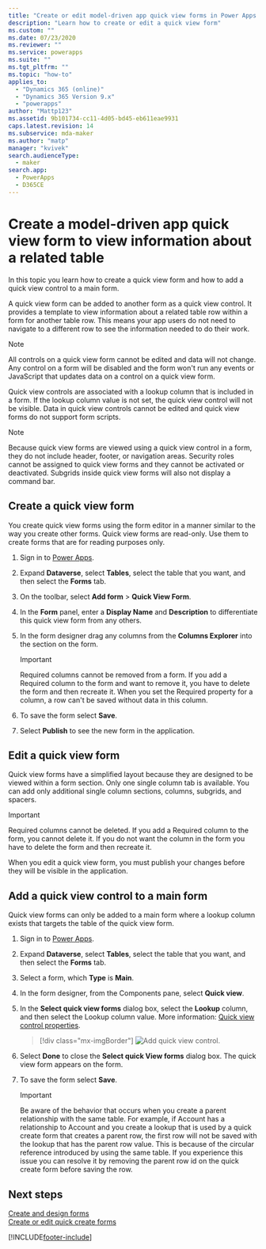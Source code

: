 ```yaml
---
title: "Create or edit model-driven app quick view forms in Power Apps | MicrosoftDocs"
description: "Learn how to create or edit a quick view form"
ms.custom: ""
ms.date: 07/23/2020
ms.reviewer: ""
ms.service: powerapps
ms.suite: ""
ms.tgt_pltfrm: ""
ms.topic: "how-to"
applies_to: 
  - "Dynamics 365 (online)"
  - "Dynamics 365 Version 9.x"
  - "powerapps"
author: "Mattp123"
ms.assetid: 9b101734-cc11-4d05-bd45-eb611eae9931
caps.latest.revision: 14
ms.subservice: mda-maker
ms.author: "matp"
manager: "kvivek"
search.audienceType: 
  - maker
search.app: 
  - PowerApps
  - D365CE
---
```


# Create a model-driven app quick view form to view information about a related table

In this topic you learn how to create a quick view form and how to add a quick view control to a main form. 

A quick view form can be added to another form as a quick view control. It provides a template to view information about a related table row within a form for another table row. This means your app users do not need to navigate to a different row to see the information needed to do their work.  

> [!NOTE]
> All controls on a quick view form cannot be edited and data will not change. Any control on a form will be disabled and the form won't run any events or JavaScript that updates data on a control on a quick view form.
  
Quick view controls are associated with a lookup column that is included in a form. If the lookup column value is not set, the quick view control will not be visible. Data in quick view controls cannot be edited and quick view forms do not support form scripts.  
  
> [!NOTE]
>  Because quick view forms are viewed using a quick view control in a form, they do not include header, footer, or navigation areas. Security roles cannot be assigned to quick view forms and they cannot be activated or deactivated. Subgrids inside quick view forms will also not display a command bar.
  
<a name="BKMK_CreateQFV"></a>   
## Create a quick view form  
 You create quick view forms using the form editor in a manner similar to the way you create other forms. Quick view forms are read-only. Use them to create forms that are for reading purposes only.  
  
1. Sign in to [Power Apps](https://make.powerapps.com/?utm_source=padocs&utm_medium=linkinadoc&utm_campaign=referralsfromdoc).  

2. Expand **Dataverse**, select **Tables**, select the table that you want, and then select the **Forms** tab. 
  
3. On the toolbar, select **Add form** > **Quick View Form**.  
  
5. In the **Form** panel, enter a **Display Name** and **Description** to differentiate this quick view form from any others.  
  
6. In the form designer drag any columns from the **Columns Explorer** into the section on the form.

    > [!IMPORTANT]
    > Required columns cannot be removed from a form. If you add a Required column to the form and want to remove it, you have to delete the form and then recreate it. When you set the Required property for a column, a row can't be saved without data in this column.

7. To save the form select **Save**.  

8. Select **Publish** to see the new form in the application. <!-- Which app? What does Publish do?-->
  
<a name="BKMK_EditQVF"></a>   
## Edit a quick view form  
 Quick view forms have a simplified layout because they are designed to be viewed within a form section. Only one single column tab is available. You can add only additional single column sections, columns, subgrids, and spacers.   
  
  > [!IMPORTANT]
  > Required columns cannot be deleted. If you add a Required column to the form, you cannot delete it. If you do not want the column in the form you have to delete the form and then recreate it.
  
 When you edit a quick view form, you must publish your changes before they will be visible in the application.  
  
<a name="BKMK_AddQVF"></a>   
## Add a quick view control to a main form  
 Quick view forms can only be added to a main form where a lookup column exists that targets the table of the quick view form.  
  
1.  Sign in to [Power Apps](https://make.powerapps.com/?utm_source=padocs&utm_medium=linkinadoc&utm_campaign=referralsfromdoc).  

2.  Expand **Dataverse**, select **Tables**, select the table that you want, and then select the **Forms** tab.  

3. Select a form, which **Type** is **Main**.

4. In the form designer, from the Components pane, select **Quick view**.  
  
5.  In the **Select quick view forms** dialog box, select the **Lookup** column, and then select the Lookup column value. More information: [Quick view control properties](quick-view-control-properties-legacy.md).  

    > [!div class="mx-imgBorder"] 
    > ![Add quick view control.](media/add-quick-view-control.png "Add quick view control to main form")

6.  Select **Done** to close the **Select quick View forms** dialog box. The quick view form appears on the form.

7.  To save the form select **Save**.  

    > [!IMPORTANT]
    > Be aware of the behavior that occurs when you create a parent relationship with the same table. For example, if Account has a relationship to Account and you create a lookup that is used by a quick create form that creates a parent row, the first row will not be saved with the lookup that has the parent row value. This is because of the circular reference introduced by using the same table. If you experience this issue you can resolve it by removing the parent row id on the quick create form before saving the row.

## Next steps   
 [Create and design forms](create-design-forms.md)   
 [Create or edit quick create forms](create-edit-quick-create-forms.md)


[!INCLUDE[footer-include](../../includes/footer-banner.md)]
